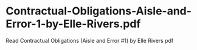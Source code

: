 # Contractual-Obligations-Aisle-and-Error-1-by-Elle-Rivers.pdf
Read Contractual Obligations (Aisle and Error #1) by Elle  Rivers pdf
